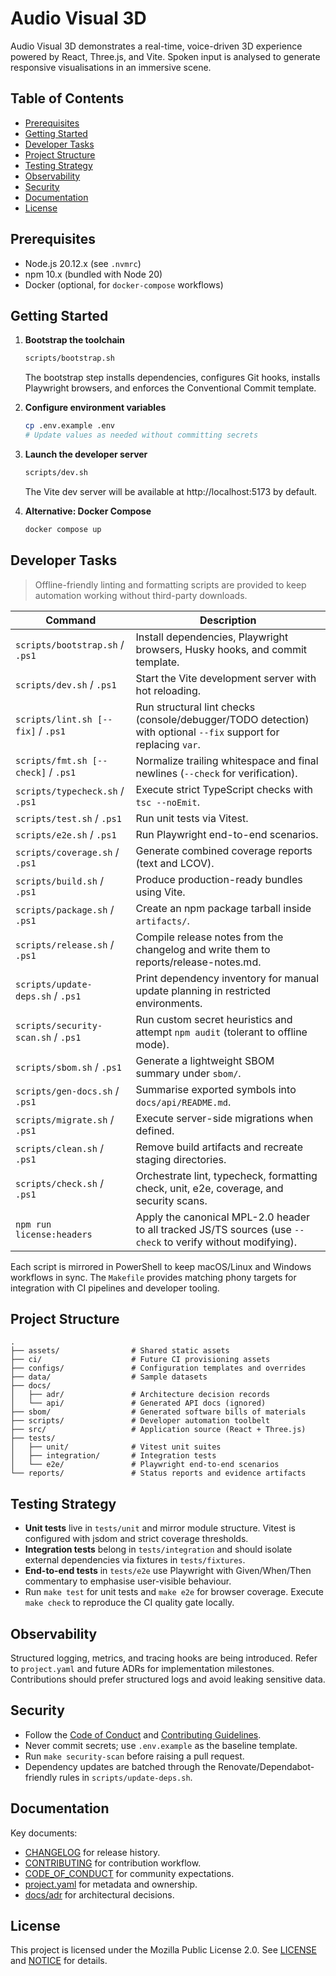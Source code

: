 # Audio Visual 3D

Audio Visual 3D demonstrates a real-time, voice-driven 3D experience powered by
React, Three.js, and Vite. Spoken input is analysed to generate responsive
visualisations in an immersive scene.

## Table of Contents

- [Prerequisites](#prerequisites)
- [Getting Started](#getting-started)
- [Developer Tasks](#developer-tasks)
- [Project Structure](#project-structure)
- [Testing Strategy](#testing-strategy)
- [Observability](#observability)
- [Security](#security)
- [Documentation](#documentation)
- [License](#license)

## Prerequisites

- Node.js 20.12.x (see `.nvmrc`)
- npm 10.x (bundled with Node 20)
- Docker (optional, for `docker-compose` workflows)

## Getting Started

1. **Bootstrap the toolchain**
   ```bash
   scripts/bootstrap.sh
   ```
   The bootstrap step installs dependencies, configures Git hooks, installs
   Playwright browsers, and enforces the Conventional Commit template.

2. **Configure environment variables**
   ```bash
   cp .env.example .env
   # Update values as needed without committing secrets
   ```

3. **Launch the developer server**
   ```bash
   scripts/dev.sh
   ```
   The Vite dev server will be available at http://localhost:5173 by default.

4. **Alternative: Docker Compose**
   ```bash
   docker compose up
   ```

## Developer Tasks

> Offline-friendly linting and formatting scripts are provided to keep automation working without third-party downloads.

| Command | Description |
| ------- | ----------- |
| `scripts/bootstrap.sh` / `.ps1` | Install dependencies, Playwright browsers, Husky hooks, and commit template. |
| `scripts/dev.sh` / `.ps1` | Start the Vite development server with hot reloading. |
| `scripts/lint.sh [--fix]` / `.ps1` | Run structural lint checks (console/debugger/TODO detection) with optional `--fix` support for replacing `var`. |
| `scripts/fmt.sh [--check]` / `.ps1` | Normalize trailing whitespace and final newlines (`--check` for verification). |
| `scripts/typecheck.sh` / `.ps1` | Execute strict TypeScript checks with `tsc --noEmit`. |
| `scripts/test.sh` / `.ps1` | Run unit tests via Vitest. |
| `scripts/e2e.sh` / `.ps1` | Run Playwright end-to-end scenarios. |
| `scripts/coverage.sh` / `.ps1` | Generate combined coverage reports (text and LCOV). |
| `scripts/build.sh` / `.ps1` | Produce production-ready bundles using Vite. |
| `scripts/package.sh` / `.ps1` | Create an npm package tarball inside `artifacts/`. |
| `scripts/release.sh` / `.ps1` | Compile release notes from the changelog and write them to reports/release-notes.md. |
| `scripts/update-deps.sh` / `.ps1` | Print dependency inventory for manual update planning in restricted environments. |
| `scripts/security-scan.sh` / `.ps1` | Run custom secret heuristics and attempt `npm audit` (tolerant to offline mode). |
| `scripts/sbom.sh` / `.ps1` | Generate a lightweight SBOM summary under `sbom/`. |
| `scripts/gen-docs.sh` / `.ps1` | Summarise exported symbols into `docs/api/README.md`. |
| `scripts/migrate.sh` / `.ps1` | Execute server-side migrations when defined. |
| `scripts/clean.sh` / `.ps1` | Remove build artifacts and recreate staging directories. |
| `scripts/check.sh` / `.ps1` | Orchestrate lint, typecheck, formatting check, unit, e2e, coverage, and security scans. |
| `npm run license:headers` | Apply the canonical MPL-2.0 header to all tracked JS/TS sources (use `--check` to verify without modifying). |

Each script is mirrored in PowerShell to keep macOS/Linux and Windows workflows
in sync. The `Makefile` provides matching phony targets for integration with CI
pipelines and developer tooling.

## Project Structure

```
.
├── assets/                # Shared static assets
├── ci/                    # Future CI provisioning assets
├── configs/               # Configuration templates and overrides
├── data/                  # Sample datasets
├── docs/
│   ├── adr/               # Architecture decision records
│   └── api/               # Generated API docs (ignored)
├── sbom/                  # Generated software bills of materials
├── scripts/               # Developer automation toolbelt
├── src/                   # Application source (React + Three.js)
├── tests/
│   ├── unit/              # Vitest unit suites
│   ├── integration/       # Integration tests
│   └── e2e/               # Playwright end-to-end scenarios
└── reports/               # Status reports and evidence artifacts
```

## Testing Strategy

- **Unit tests** live in `tests/unit` and mirror module structure. Vitest is
  configured with jsdom and strict coverage thresholds.
- **Integration tests** belong in `tests/integration` and should isolate external
  dependencies via fixtures in `tests/fixtures`.
- **End-to-end tests** in `tests/e2e` use Playwright with Given/When/Then
  commentary to emphasise user-visible behaviour.
- Run `make test` for unit tests and `make e2e` for browser coverage. Execute
  `make check` to reproduce the CI quality gate locally.

## Observability

Structured logging, metrics, and tracing hooks are being introduced. Refer to
`project.yaml` and future ADRs for implementation milestones. Contributions
should prefer structured logs and avoid leaking sensitive data.

## Security

- Follow the [Code of Conduct](CODE_OF_CONDUCT.md) and
  [Contributing Guidelines](CONTRIBUTING.md).
- Never commit secrets; use `.env.example` as the baseline template.
- Run `make security-scan` before raising a pull request.
- Dependency updates are batched through the Renovate/Dependabot-friendly rules
  in `scripts/update-deps.sh`.

## Documentation

Key documents:

- [CHANGELOG](CHANGELOG.md) for release history.
- [CONTRIBUTING](CONTRIBUTING.md) for contribution workflow.
- [CODE_OF_CONDUCT](CODE_OF_CONDUCT.md) for community expectations.
- [project.yaml](project.yaml) for metadata and ownership.
- [docs/adr](docs/adr) for architectural decisions.

## License

This project is licensed under the Mozilla Public License 2.0. See [LICENSE](LICENSE)
and [NOTICE](NOTICE) for details.
